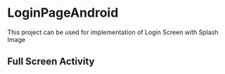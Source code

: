 # LoginPageAndroid
This project can be used for implementation of Login Screen with Splash Image

## Full Screen Activity
